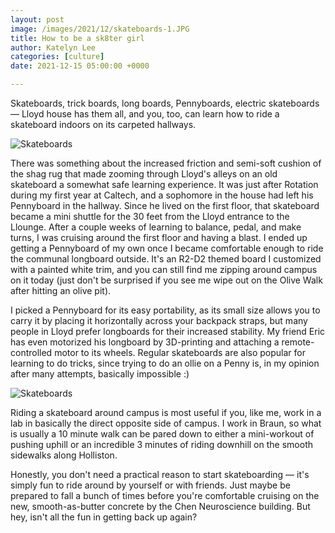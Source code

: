 ```yaml
---
layout: post
image: /images/2021/12/skateboards-1.JPG
title: How to be a sk8ter girl
author: Katelyn Lee
categories: [culture]
date: 2021-12-15 05:00:00 +0000

---
```

Skateboards, trick boards, long boards, Pennyboards, electric skateboards — Lloyd house has them all, and you, too, can learn how to ride a skateboard indoors on its carpeted hallways.

![Skateboards](/images/2021/12/skateboards-1.JPG)

There was something about the increased friction and semi-soft cushion of the shag rug that made zooming through Lloyd's alleys on an old skateboard a somewhat safe learning experience. It was just after Rotation during my first year at Caltech, and a sophomore in the house had left his Pennyboard in the hallway. Since he lived on the first floor, that skateboard became a mini shuttle for the 30 feet from the Lloyd entrance to the Llounge. After a couple weeks of learning to balance, pedal, and make turns, I was cruising around the first floor and having a blast. I ended up getting a Pennyboard of my own once I became comfortable enough to ride the communal longboard outside. It's an R2-D2 themed board I customized with a painted white trim, and you can still find me zipping around campus on it today (just don't be surprised if you see me wipe out on the Olive Walk after hitting an olive pit).

I picked a Pennyboard for its easy portability, as its small size allows you to carry it by placing it horizontally across your backpack straps, but many people in Lloyd prefer longboards for their increased stability. My friend Eric has even motorized his longboard by 3D-printing and attaching a remote-controlled motor to its wheels. Regular skateboards are also popular for learning to do tricks, since trying to do an ollie on a Penny is, in my opinion after many attempts, basically impossible :)

![Skateboards](/images/2021/12/skate-2.JPG)

Riding a skateboard around campus is most useful if you, like me, work in a lab in basically the direct opposite side of campus. I work in Braun, so what is usually a 10 minute walk can be pared down to either a mini-workout of pushing uphill or an incredible 3 minutes of riding downhill on the smooth sidewalks along Holliston.

Honestly, you don't need a practical reason to start skateboarding — it's simply fun to ride around by yourself or with friends. Just maybe be prepared to fall a bunch of times before you're comfortable cruising on the new, smooth-as-butter concrete by the Chen Neuroscience building. But hey, isn't all the fun in getting back up again?